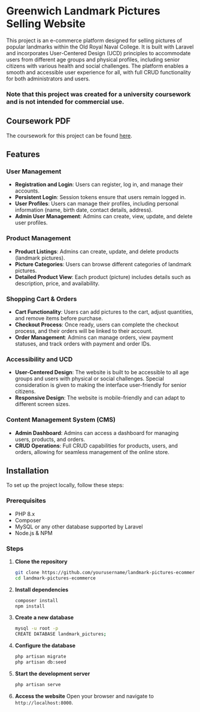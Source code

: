 # Greenwich Landmark Pictures Selling Website

This project is an e-commerce platform designed for selling pictures of popular landmarks within the Old Royal Naval College. It is built with Laravel and incorporates User-Centered Design (UCD) principles to accommodate users from different age groups and physical profiles, including senior citizens with various health and social challenges. The platform enables a smooth and accessible user experience for all, with full CRUD functionality for both administrators and users.

### Note that this project was created for a university coursework and is not intended for commercial use.

## Coursework PDF

The coursework for this project can be found [here](https://github.com/sohel473/GreenwichLandsMarket/blob/main/public/CourseWork_COMP1678_001287370.pdf).


## Features

### User Management

-   **Registration and Login**: Users can register, log in, and manage their accounts.
-   **Persistent Login**: Session tokens ensure that users remain logged in.
-   **User Profiles**: Users can manage their profiles, including personal information (name, birth date, contact details, address).
-   **Admin User Management**: Admins can create, view, update, and delete user profiles.

### Product Management

-   **Product Listings**: Admins can create, update, and delete products (landmark pictures).
-   **Picture Categories**: Users can browse different categories of landmark pictures.
-   **Detailed Product View**: Each product (picture) includes details such as description, price, and availability.

### Shopping Cart & Orders

-   **Cart Functionality**: Users can add pictures to the cart, adjust quantities, and remove items before purchase.
-   **Checkout Process**: Once ready, users can complete the checkout process, and their orders will be linked to their account.
-   **Order Management**: Admins can manage orders, view payment statuses, and track orders with payment and order IDs.

### Accessibility and UCD

-   **User-Centered Design**: The website is built to be accessible to all age groups and users with physical or social challenges. Special consideration is given to making the interface user-friendly for senior citizens.
-   **Responsive Design**: The website is mobile-friendly and can adapt to different screen sizes.

### Content Management System (CMS)

-   **Admin Dashboard**: Admins can access a dashboard for managing users, products, and orders.
-   **CRUD Operations**: Full CRUD capabilities for products, users, and orders, allowing for seamless management of the online store.

## Installation

To set up the project locally, follow these steps:

### Prerequisites

-   PHP 8.x
-   Composer
-   MySQL or any other database supported by Laravel
-   Node.js & NPM

### Steps

1. **Clone the repository**

    ```bash
    git clone https://github.com/yourusername/landmark-pictures-ecommerce.git
    cd landmark-pictures-ecommerce
    ```

2. **Install dependencies**

    ```bash
    composer install
    npm install
    ```

3. **Create a new database**

    ```bash
    mysql -u root -p
    CREATE DATABASE landmark_pictures;
    ```

4. **Configure the database**

    ```bash
    php artisan migrate
    php artisan db:seed
    ```

5. **Start the development server**

    ```bash
    php artisan serve
    ```

6. **Access the website**
   Open your browser and navigate to `http://localhost:8000`.

